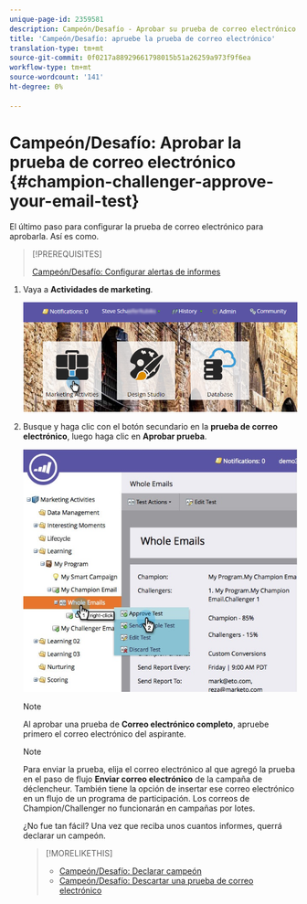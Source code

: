 ```yaml
---
unique-page-id: 2359581
description: Campeón/Desafío - Aprobar su prueba de correo electrónico - Documentos de marketing - Documentación del producto
title: 'Campeón/Desafío: apruebe la prueba de correo electrónico'
translation-type: tm+mt
source-git-commit: 0f0217a88929661798015b51a26259a973f9f6ea
workflow-type: tm+mt
source-wordcount: '141'
ht-degree: 0%

---
```



# Campeón/Desafío: Aprobar la prueba de correo electrónico {#champion-challenger-approve-your-email-test}

El último paso para configurar la prueba de correo electrónico para aprobarla. Así es como.

>[!PREREQUISITES]
>
>[Campeón/Desafío: Configurar alertas de informes](/help/marketo/product-docs/email-marketing/general/functions-in-the-editor/email-tests-champion-challenger/champion-challenger-configure-report-alerts.md)

1. Vaya a **Actividades de marketing**.

   ![](assets/login-marketing-activities-1.png)

1. Busque y haga clic con el botón secundario en la **prueba de correo electrónico**, luego haga clic en **Aprobar prueba**.

   ![](assets/champion3.jpg)

   >[!NOTE]
   >
   >Al aprobar una prueba de **Correo electrónico completo**, apruebe primero el correo electrónico del aspirante.

   >[!NOTE]
   >
   >Para enviar la prueba, elija el correo electrónico al que agregó la prueba en el paso de flujo **Enviar correo electrónico** de la campaña de déclencheur. También tiene la opción de insertar ese correo electrónico en un flujo de un programa de participación. Los correos de Champion/Challenger no funcionarán en campañas por lotes.

   ¿No fue tan fácil? Una vez que reciba unos cuantos informes, querrá declarar un campeón.

   >[!MORELIKETHIS]
   >
   >* [Campeón/Desafío: Declarar campeón](/help/marketo/product-docs/email-marketing/general/functions-in-the-editor/email-tests-champion-challenger/champion-challenger-declare-a-champion.md)
   >* [Campeón/Desafío: Descartar una prueba de correo electrónico](/help/marketo/product-docs/email-marketing/general/functions-in-the-editor/email-tests-champion-challenger/champion-challenger-discard-an-email-test.md)

